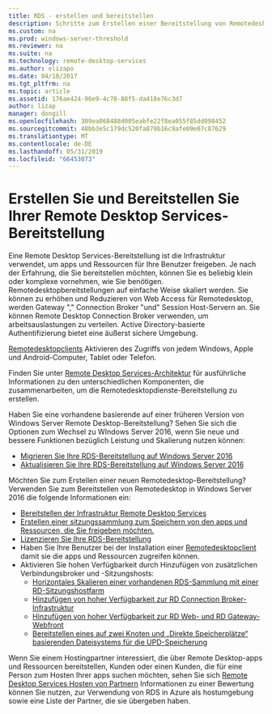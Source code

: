 ```yaml
---
title: RDS - erstellen und bereitstellen
description: Schritte zum Erstellen einer Bereitstellung von Remotedesktop
ms.custom: na
ms.prod: windows-server-threshold
ms.reviewer: na
ms.suite: na
ms.technology: remote-desktop-services
ms.author: elizapo
ms.date: 04/18/2017
ms.tgt_pltfrm: na
ms.topic: article
ms.assetid: 176ae424-96e9-4c78-88f5-da418e76c3d7
author: lizap
manager: dongill
ms.openlocfilehash: 309ea068488d005eabfe22f8ea055f85dd098452
ms.sourcegitcommit: 48bb3e5c179dc520fa879b16c9afe09e07c87629
ms.translationtype: MT
ms.contentlocale: de-DE
ms.lasthandoff: 05/31/2019
ms.locfileid: "66453073"
---
```

# <a name="build-and-deploy-your-remote-desktop-services-deployment"></a>Erstellen Sie und Bereitstellen Sie Ihrer Remote Desktop Services-Bereitstellung

Eine Remote Desktop Services-Bereitstellung ist die Infrastruktur verwendet, um apps und Ressourcen für Ihre Benutzer freigeben. Je nach der Erfahrung, die Sie bereitstellen möchten, können Sie es beliebig klein oder komplexe vornehmen, wie Sie benötigen. Remotedesktopbereitstellungen auf einfache Weise skaliert werden. Sie können zu erhöhen und Reduzieren von Web Access für Remotedesktop, werden Gateway "," Connection Broker "und" Session Host-Servern an. Sie können Remote Desktop Connection Broker verwenden, um arbeitsauslastungen zu verteilen. Active Directory-basierte Authentifizierung bietet eine äußerst sichere Umgebung. 

[Remotedesktopclients](clients/remote-desktop-clients.md) Aktivieren des Zugriffs von jedem Windows, Apple und Android-Computer, Tablet oder Telefon.

Finden Sie unter [Remote Desktop Services-Architektur](desktop-hosting-logical-architecture.md) für ausführliche Informationen zu den unterschiedlichen Komponenten, die zusammenarbeiten, um die Remotedesktopdienste-Bereitstellung zu erstellen.

Haben Sie eine vorhandene basierende auf einer früheren Version von Windows Server Remote Desktop-Bereitstellung? Sehen Sie sich die Optionen zum Wechsel zu WIndows Server 2016, wenn Sie neue und bessere Funktionen bezüglich Leistung und Skalierung nutzen können:

- [Migrieren Sie Ihre RDS-Bereitstellung auf Windows Server 2016](migrate-rds-role-services.md)
- [Aktualisieren Sie Ihre RDS-Bereitstellung auf Windows Server 2016](upgrade-to-rds-2016.md)

Möchten Sie zum Erstellen einer neuen Remotedesktop-Bereitstellung? Verwenden Sie zum Bereitstellen von Remotedesktop in Windows Server 2016 die folgende Informationen ein:

- [Bereitstellen der Infrastruktur Remote Desktop Services](rds-deploy-infrastructure.md)
- [Erstellen einer sitzungssammlung zum Speichern von den apps und Ressourcen, die Sie freigeben möchten.](rds-create-collection.md)
- [Lizenzieren Sie Ihre RDS-Bereitstellung](rds-client-access-license.md)
- Haben Sie Ihre Benutzer bei der Installation einer [Remotedesktopclient](clients/remote-desktop-clients.md) damit sie die apps und Ressourcen zugreifen können. 
- Aktivieren Sie hohen Verfügbarkeit durch Hinzufügen von zusätzlichen Verbindungsbroker und -Sitzungshosts:
   - [Horizontales Skalieren einer vorhandenen RDS-Sammlung mit einer RD-Sitzungshostfarm](rds-scale-rdsh-farm.md)
   - [Hinzufügen von hoher Verfügbarkeit zur RD Connection Broker-Infrastruktur](rds-connection-broker-cluster.md)
   - [Hinzufügen von hoher Verfügbarkeit zur RD Web- und RD Gateway-Webfront](rds-rdweb-gateway-ha.md)
   - [Bereitstellen eines auf zwei Knoten und „Direkte Speicherplätze“ basierenden Dateisystems für die UPD-Speicherung](rds-storage-spaces-direct-deployment.md)


Wenn Sie einem Hostingpartner interessiert, die über Remote Desktop-apps und Ressourcen bereitstellen, Kunden oder einen Kunden, die für eine Person zum Hosten Ihrer apps suchen möchten, sehen Sie sich [Remote Desktop Services Hosten von Partnern](rds-hosting-partners.md) Informationen zu einer Bewertung können Sie nutzen, zur Verwendung von RDS in Azure als hostumgebung sowie eine Liste der Partner, die sie übergeben haben.
